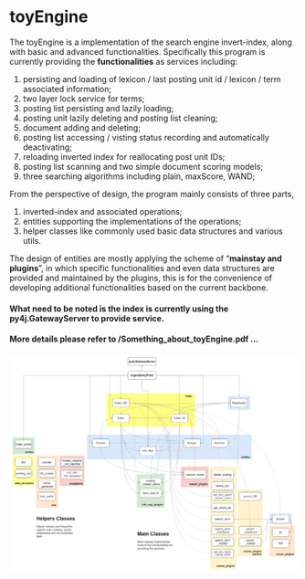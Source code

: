 # toyEngine
The toyEngine is a implementation of the search engine invert-index, along with basic and advanced functionalities. Specifically this program is currently providing the **functionalities** as services including:  
1. persisting and loading of lexicon / last posting unit id / lexicon / term associated information;  
2. two layer lock service for terms;  
3. posting list persisting and lazily loading;  
4. posting unit lazily deleting and posting list cleaning;  
5. document adding and deleting;  
6. posting list accessing / visting status recording and automatically deactivating;  
7. reloading inverted index for reallocating post unit IDs;  
8. posting list scanning and two simple document scoring models;  
9. three searching algorithms including plain, maxScore, WAND;  
    
From the perspective of design, the program mainly consists of three parts,  
1. inverted-index and associated operations; 
2. entities supporting the implementations of the operations;  
3. helper classes like commonly used basic data structures and various utils.  
    
The design of entities are mostly applying the scheme of “**mainstay and plugins**”, in which specific functionalities and even data structures are provided and maintained by the plugins, this is for the convenience of developing additional functionalities based on the current backbone.  

#### What need to be noted is the index is currently using the py4j.GatewayServer to provide service.  
#### More details please refer to /Something_about_toyEngine.pdf ...

![toyEngine_architecture.jpg](./figs/toyEngine_architecture.jpg)